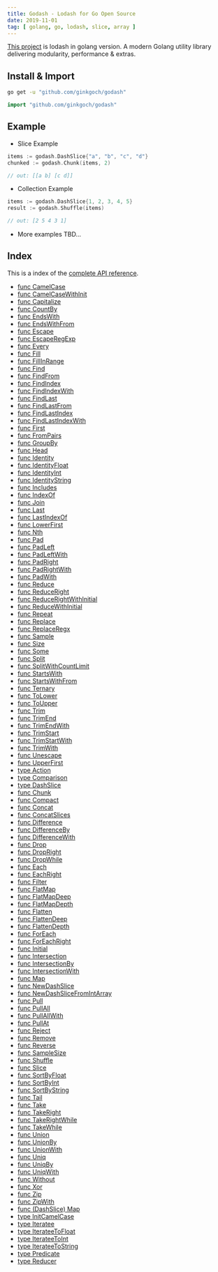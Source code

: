 ```yaml
---
title: Godash - Lodash for Go Open Source
date: 2019-11-01
tag: [ golang, go, lodash, slice, array ]
---
```


[This project](github.com/ginkgoch/godash) is lodash in golang version. A modern Golang utility library delivering modularity, performance & extras.

## Install & Import
```bash
go get -u "github.com/ginkgoch/godash"
```

```go
import "github.com/ginkgoch/godash"
```

## Example

* Slice Example

```go
items := godash.DashSlice{"a", "b", "c", "d"}
chunked := godash.Chunk(items, 2)

// out: [[a b] [c d]]
```

* Collection Example

```go
items := godash.DashSlice{1, 2, 3, 4, 5}
result := godash.Shuffle(items)

// out: [2 5 4 3 1]
```

* More examples TBD...

## Index
This is a index of the [complete API reference](https://github.com/ginkgoch/godash/blob/develop/REFERENCE.md).
<!-- vscode-markdown-toc -->
* [func  CamelCase](https://github.com/ginkgoch/godash/blob/develop/REFERENCE.md#funcCamelCase)
* [func  CamelCaseWithInit](https://github.com/ginkgoch/godash/blob/develop/REFERENCE.md#funcCamelCaseWithInit)
* [func  Capitalize](https://github.com/ginkgoch/godash/blob/develop/REFERENCE.md#funcCapitalize)
* [func  CountBy](https://github.com/ginkgoch/godash/blob/develop/REFERENCE.md#funcCountBy)
* [func  EndsWith](https://github.com/ginkgoch/godash/blob/develop/REFERENCE.md#funcEndsWith)
* [func  EndsWithFrom](https://github.com/ginkgoch/godash/blob/develop/REFERENCE.md#funcEndsWithFrom)
* [func  Escape](https://github.com/ginkgoch/godash/blob/develop/REFERENCE.md#funcEscape)
* [func  EscapeRegExp](https://github.com/ginkgoch/godash/blob/develop/REFERENCE.md#funcEscapeRegExp)
* [func  Every](https://github.com/ginkgoch/godash/blob/develop/REFERENCE.md#funcEvery)
* [func  Fill](https://github.com/ginkgoch/godash/blob/develop/REFERENCE.md#funcFill)
* [func  FillInRange](https://github.com/ginkgoch/godash/blob/develop/REFERENCE.md#funcFillInRange)
* [func  Find](https://github.com/ginkgoch/godash/blob/develop/REFERENCE.md#funcFind)
* [func  FindFrom](https://github.com/ginkgoch/godash/blob/develop/REFERENCE.md#funcFindFrom)
* [func  FindIndex](https://github.com/ginkgoch/godash/blob/develop/REFERENCE.md#funcFindIndex)
* [func  FindIndexWith](https://github.com/ginkgoch/godash/blob/develop/REFERENCE.md#funcFindIndexWith)
* [func  FindLast](https://github.com/ginkgoch/godash/blob/develop/REFERENCE.md#funcFindLast)
* [func  FindLastFrom](https://github.com/ginkgoch/godash/blob/develop/REFERENCE.md#funcFindLastFrom)
* [func  FindLastIndex](https://github.com/ginkgoch/godash/blob/develop/REFERENCE.md#funcFindLastIndex)
* [func  FindLastIndexWith](https://github.com/ginkgoch/godash/blob/develop/REFERENCE.md#funcFindLastIndexWith)
* [func  First](https://github.com/ginkgoch/godash/blob/develop/REFERENCE.md#funcFirst)
* [func  FromPairs](https://github.com/ginkgoch/godash/blob/develop/REFERENCE.md#funcFromPairs)
* [func  GroupBy](https://github.com/ginkgoch/godash/blob/develop/REFERENCE.md#funcGroupBy)
* [func  Head](https://github.com/ginkgoch/godash/blob/develop/REFERENCE.md#funcHead)
* [func  Identity](https://github.com/ginkgoch/godash/blob/develop/REFERENCE.md#funcIdentity)
* [func  IdentityFloat](https://github.com/ginkgoch/godash/blob/develop/REFERENCE.md#funcIdentityFloat)
* [func  IdentityInt](https://github.com/ginkgoch/godash/blob/develop/REFERENCE.md#funcIdentityInt)
* [func  IdentityString](https://github.com/ginkgoch/godash/blob/develop/REFERENCE.md#funcIdentityString)
* [func  Includes](https://github.com/ginkgoch/godash/blob/develop/REFERENCE.md#funcIncludes)
* [func  IndexOf](https://github.com/ginkgoch/godash/blob/develop/REFERENCE.md#funcIndexOf)
* [func  Join](https://github.com/ginkgoch/godash/blob/develop/REFERENCE.md#funcJoin)
* [func  Last](https://github.com/ginkgoch/godash/blob/develop/REFERENCE.md#funcLast)
* [func  LastIndexOf](https://github.com/ginkgoch/godash/blob/develop/REFERENCE.md#funcLastIndexOf)
* [func  LowerFirst](https://github.com/ginkgoch/godash/blob/develop/REFERENCE.md#funcLowerFirst)
* [func  Nth](https://github.com/ginkgoch/godash/blob/develop/REFERENCE.md#funcNth)
* [func  Pad](https://github.com/ginkgoch/godash/blob/develop/REFERENCE.md#funcPad)
* [func  PadLeft](https://github.com/ginkgoch/godash/blob/develop/REFERENCE.md#funcPadLeft)
* [func  PadLeftWith](https://github.com/ginkgoch/godash/blob/develop/REFERENCE.md#funcPadLeftWith)
* [func  PadRight](https://github.com/ginkgoch/godash/blob/develop/REFERENCE.md#funcPadRight)
* [func  PadRightWith](https://github.com/ginkgoch/godash/blob/develop/REFERENCE.md#funcPadRightWith)
* [func  PadWith](https://github.com/ginkgoch/godash/blob/develop/REFERENCE.md#funcPadWith)
* [func  Reduce](https://github.com/ginkgoch/godash/blob/develop/REFERENCE.md#funcReduce)
* [func  ReduceRight](https://github.com/ginkgoch/godash/blob/develop/REFERENCE.md#funcReduceRight)
* [func  ReduceRightWithInitial](https://github.com/ginkgoch/godash/blob/develop/REFERENCE.md#funcReduceRightWithInitial)
* [func  ReduceWithInitial](https://github.com/ginkgoch/godash/blob/develop/REFERENCE.md#funcReduceWithInitial)
* [func  Repeat](https://github.com/ginkgoch/godash/blob/develop/REFERENCE.md#funcRepeat)
* [func  Replace](https://github.com/ginkgoch/godash/blob/develop/REFERENCE.md#funcReplace)
* [func  ReplaceRegx](https://github.com/ginkgoch/godash/blob/develop/REFERENCE.md#funcReplaceRegx)
* [func  Sample](https://github.com/ginkgoch/godash/blob/develop/REFERENCE.md#funcSample)
* [func  Size](https://github.com/ginkgoch/godash/blob/develop/REFERENCE.md#funcSize)
* [func  Some](https://github.com/ginkgoch/godash/blob/develop/REFERENCE.md#funcSome)
* [func  Split](https://github.com/ginkgoch/godash/blob/develop/REFERENCE.md#funcSplit)
* [func  SplitWithCountLimit](https://github.com/ginkgoch/godash/blob/develop/REFERENCE.md#funcSplitWithCountLimit)
* [func  StartsWith](https://github.com/ginkgoch/godash/blob/develop/REFERENCE.md#funcStartsWith)
* [func  StartsWithFrom](https://github.com/ginkgoch/godash/blob/develop/REFERENCE.md#funcStartsWithFrom)
* [func  Ternary](https://github.com/ginkgoch/godash/blob/develop/REFERENCE.md#funcTernary)
* [func  ToLower](https://github.com/ginkgoch/godash/blob/develop/REFERENCE.md#funcToLower)
* [func  ToUpper](https://github.com/ginkgoch/godash/blob/develop/REFERENCE.md#funcToUpper)
* [func  Trim](https://github.com/ginkgoch/godash/blob/develop/REFERENCE.md#funcTrim)
* [func  TrimEnd](https://github.com/ginkgoch/godash/blob/develop/REFERENCE.md#funcTrimEnd)
* [func  TrimEndWith](https://github.com/ginkgoch/godash/blob/develop/REFERENCE.md#funcTrimEndWith)
* [func  TrimStart](https://github.com/ginkgoch/godash/blob/develop/REFERENCE.md#funcTrimStart)
* [func  TrimStartWith](https://github.com/ginkgoch/godash/blob/develop/REFERENCE.md#funcTrimStartWith)
* [func  TrimWith](https://github.com/ginkgoch/godash/blob/develop/REFERENCE.md#funcTrimWith)
* [func  Unescape](https://github.com/ginkgoch/godash/blob/develop/REFERENCE.md#funcUnescape)
* [func  UpperFirst](https://github.com/ginkgoch/godash/blob/develop/REFERENCE.md#funcUpperFirst)
* [type Action](https://github.com/ginkgoch/godash/blob/develop/REFERENCE.md#typeAction)
* [type Comparison](https://github.com/ginkgoch/godash/blob/develop/REFERENCE.md#typeComparison)
* [type DashSlice](https://github.com/ginkgoch/godash/blob/develop/REFERENCE.md#typeDashSlice)
* [func  Chunk](https://github.com/ginkgoch/godash/blob/develop/REFERENCE.md#funcChunk)
* [func  Compact](https://github.com/ginkgoch/godash/blob/develop/REFERENCE.md#funcCompact)
* [func  Concat](https://github.com/ginkgoch/godash/blob/develop/REFERENCE.md#funcConcat)
* [func  ConcatSlices](https://github.com/ginkgoch/godash/blob/develop/REFERENCE.md#funcConcatSlices)
* [func  Difference](https://github.com/ginkgoch/godash/blob/develop/REFERENCE.md#funcDifference)
* [func  DifferenceBy](https://github.com/ginkgoch/godash/blob/develop/REFERENCE.md#funcDifferenceBy)
* [func  DifferenceWith](https://github.com/ginkgoch/godash/blob/develop/REFERENCE.md#funcDifferenceWith)
* [func  Drop](https://github.com/ginkgoch/godash/blob/develop/REFERENCE.md#funcDrop)
* [func  DropRight](https://github.com/ginkgoch/godash/blob/develop/REFERENCE.md#funcDropRight)
* [func  DropWhile](https://github.com/ginkgoch/godash/blob/develop/REFERENCE.md#funcDropWhile)
* [func  Each](https://github.com/ginkgoch/godash/blob/develop/REFERENCE.md#funcEach)
* [func  EachRight](https://github.com/ginkgoch/godash/blob/develop/REFERENCE.md#funcEachRight)
* [func  Filter](https://github.com/ginkgoch/godash/blob/develop/REFERENCE.md#funcFilter)
* [func  FlatMap](https://github.com/ginkgoch/godash/blob/develop/REFERENCE.md#funcFlatMap)
* [func  FlatMapDeep](https://github.com/ginkgoch/godash/blob/develop/REFERENCE.md#funcFlatMapDeep)
* [func  FlatMapDepth](https://github.com/ginkgoch/godash/blob/develop/REFERENCE.md#funcFlatMapDepth)
* [func  Flatten](https://github.com/ginkgoch/godash/blob/develop/REFERENCE.md#funcFlatten)
* [func  FlattenDeep](https://github.com/ginkgoch/godash/blob/develop/REFERENCE.md#funcFlattenDeep)
* [func  FlattenDepth](https://github.com/ginkgoch/godash/blob/develop/REFERENCE.md#funcFlattenDepth)
* [func  ForEach](https://github.com/ginkgoch/godash/blob/develop/REFERENCE.md#funcForEach)
* [func  ForEachRight](https://github.com/ginkgoch/godash/blob/develop/REFERENCE.md#funcForEachRight)
* [func  Initial](https://github.com/ginkgoch/godash/blob/develop/REFERENCE.md#funcInitial)
* [func  Intersection](https://github.com/ginkgoch/godash/blob/develop/REFERENCE.md#funcIntersection)
* [func  IntersectionBy](https://github.com/ginkgoch/godash/blob/develop/REFERENCE.md#funcIntersectionBy)
* [func  IntersectionWith](https://github.com/ginkgoch/godash/blob/develop/REFERENCE.md#funcIntersectionWith)
* [func  Map](https://github.com/ginkgoch/godash/blob/develop/REFERENCE.md#funcMap)
* [func  NewDashSlice](https://github.com/ginkgoch/godash/blob/develop/REFERENCE.md#funcNewDashSlice)
* [func  NewDashSliceFromIntArray](https://github.com/ginkgoch/godash/blob/develop/REFERENCE.md#funcNewDashSliceFromIntArray)
* [func  Pull](https://github.com/ginkgoch/godash/blob/develop/REFERENCE.md#funcPull)
* [func  PullAll](https://github.com/ginkgoch/godash/blob/develop/REFERENCE.md#funcPullAll)
* [func  PullAllWith](https://github.com/ginkgoch/godash/blob/develop/REFERENCE.md#funcPullAllWith)
* [func  PullAt](https://github.com/ginkgoch/godash/blob/develop/REFERENCE.md#funcPullAt)
* [func  Reject](https://github.com/ginkgoch/godash/blob/develop/REFERENCE.md#funcReject)
* [func  Remove](https://github.com/ginkgoch/godash/blob/develop/REFERENCE.md#funcRemove)
* [func  Reverse](https://github.com/ginkgoch/godash/blob/develop/REFERENCE.md#funcReverse)
* [func  SampleSize](https://github.com/ginkgoch/godash/blob/develop/REFERENCE.md#funcSampleSize)
* [func  Shuffle](https://github.com/ginkgoch/godash/blob/develop/REFERENCE.md#funcShuffle)
* [func  Slice](https://github.com/ginkgoch/godash/blob/develop/REFERENCE.md#funcSlice)
* [func  SortByFloat](https://github.com/ginkgoch/godash/blob/develop/REFERENCE.md#funcSortByFloat)
* [func  SortByInt](https://github.com/ginkgoch/godash/blob/develop/REFERENCE.md#funcSortByInt)
* [func  SortByString](https://github.com/ginkgoch/godash/blob/develop/REFERENCE.md#funcSortByString)
* [func  Tail](https://github.com/ginkgoch/godash/blob/develop/REFERENCE.md#funcTail)
* [func  Take](https://github.com/ginkgoch/godash/blob/develop/REFERENCE.md#funcTake)
* [func  TakeRight](https://github.com/ginkgoch/godash/blob/develop/REFERENCE.md#funcTakeRight)
* [func  TakeRightWhile](https://github.com/ginkgoch/godash/blob/develop/REFERENCE.md#funcTakeRightWhile)
* [func  TakeWhile](https://github.com/ginkgoch/godash/blob/develop/REFERENCE.md#funcTakeWhile)
* [func  Union](https://github.com/ginkgoch/godash/blob/develop/REFERENCE.md#funcUnion)
* [func  UnionBy](https://github.com/ginkgoch/godash/blob/develop/REFERENCE.md#funcUnionBy)
* [func  UnionWith](https://github.com/ginkgoch/godash/blob/develop/REFERENCE.md#funcUnionWith)
* [func  Uniq](https://github.com/ginkgoch/godash/blob/develop/REFERENCE.md#funcUniq)
* [func  UniqBy](https://github.com/ginkgoch/godash/blob/develop/REFERENCE.md#funcUniqBy)
* [func  UniqWith](https://github.com/ginkgoch/godash/blob/develop/REFERENCE.md#funcUniqWith)
* [func  Without](https://github.com/ginkgoch/godash/blob/develop/REFERENCE.md#funcWithout)
* [func  Xor](https://github.com/ginkgoch/godash/blob/develop/REFERENCE.md#funcXor)
* [func  Zip](https://github.com/ginkgoch/godash/blob/develop/REFERENCE.md#funcZip)
* [func  ZipWith](https://github.com/ginkgoch/godash/blob/develop/REFERENCE.md#funcZipWith)
* [func (DashSlice) Map](https://github.com/ginkgoch/godash/blob/develop/REFERENCE.md#funcDashSliceMap)
* [type InitCamelCase](https://github.com/ginkgoch/godash/blob/develop/REFERENCE.md#typeInitCamelCase)
* [type Iteratee](https://github.com/ginkgoch/godash/blob/develop/REFERENCE.md#typeIteratee)
* [type IterateeToFloat](https://github.com/ginkgoch/godash/blob/develop/REFERENCE.md#typeIterateeToFloat)
* [type IterateeToInt](https://github.com/ginkgoch/godash/blob/develop/REFERENCE.md#typeIterateeToInt)
* [type IterateeToString](https://github.com/ginkgoch/godash/blob/develop/REFERENCE.md#typeIterateeToString)
* [type Predicate](https://github.com/ginkgoch/godash/blob/develop/REFERENCE.md#typePredicate)
* [type Reducer](https://github.com/ginkgoch/godash/blob/develop/REFERENCE.md#typeReducer)

<!-- vscode-markdown-toc-config
	numbering=true
	autoSave=true
	/vscode-markdown-toc-config -->
<!-- /vscode-markdown-toc -->
